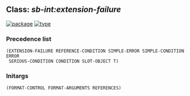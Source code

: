 ## Class: ***sb-int:extension-failure***
[![package](https://img.shields.io/badge/Package-SB--INT-5f9ea0.svg?style=social&colorA=999999)](../) [![type](https://img.shields.io/badge/Type-Class-5f9ea0.svg?style=social&colorA=999999)](../#class) 
### Precedence list
```
(EXTENSION-FAILURE REFERENCE-CONDITION SIMPLE-ERROR SIMPLE-CONDITION ERROR
 SERIOUS-CONDITION CONDITION SLOT-OBJECT T)
```
### Initargs
```
(FORMAT-CONTROL FORMAT-ARGUMENTS REFERENCES)
```
